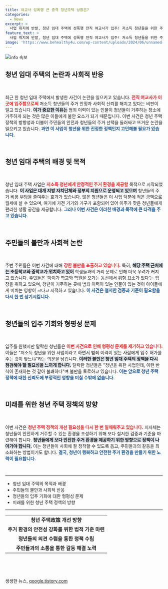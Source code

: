 ```yaml
---
title: 여교사 성폭행 큰 충격 청년주택 상황은?
categories:
  - News
excerpt: >
  사업 취지에 반발, 청년 임대 주택에 성폭행 전직 여교사가 입주! 저소득 청년들을 위한 주택에 논란이 일고 있습니다. 5분 거리 초등학교와 중학교, 주민들과 탈락 청년들의 불만이 쏟아지는 상황! 클릭해서 자세한 정보를 확인하세요!
feature_text: >
  사업 취지에 반발, 청년 임대 주택에 성폭행 전직 여교사가 입주! 저소득 청년들을 위한 주택에 논란이 일고 있습니다. 5분 거리 초등학교와 중학교, 주민들과 탈락 청년들의 불만이 쏟아지는 상황! 클릭해서 자세한 정보를 확인하세요!
image: 'https://www.behealthy4u.com/wp-content/uploads/2024/06/unnamed-file.png'
---
```


<p><img src="https://www.behealthy4u.com/wp-content/uploads/2024/06/unnamed-file.png" alt="info 속보" /></p>

<h2 data-ke-size="size26">청년 임대 주택의 논란과 사회적 반응</h2>

<p data-ke-size="size16">&nbsp;</p>

<p data-ke-size="size16">최근 한 청년 임대 주택에서 발생한 사건이 논란을 일으키고 있습니다. <b><span style="color: #ee2323;">전직 여교사가 이곳에 입주함으로써</span></b> 저소득 청년들의 주거 안정과 사회적 신뢰를 해치고 있다는 비판이 일고 있습니다. <b><span style="background-color: #21538527;">이가 중요한 이유는</span></b> 범죄 이력이 있는 인물이 청년들이 거주하는 장소에 거주하게 되는 것은 많은 이들에게 불안 요소가 되기 때문입니다. 이번 사건은 청년 주택 정책의 방향성과 더불어 주민들의 안전과 청년들의 주거 선택을 둘러싸고 뜨거운 논란을 일으키고 있습니다. <b><span style="color: #1a5490;">과연 이 사업이 청년을 위한 진정한 정책인지 고민해볼 필요가 있습니다.</span></b></p>

<p data-ke-size="size16">&nbsp;</p>

<h2 data-ke-size="size26">청년 임대 주택의 배경 및 목적</h2>

<p data-ke-size="size16">&nbsp;</p>

<p data-ke-size="size16">청년 임대 주택 사업은 <b><span style="color: #ee2323;">저소득 청년에게 안정적인 주거 환경을 제공할</span></b> 목적으로 시작되었습니다. <b><span style="background-color: #21538527;">이 사업은 대개 지방 자치단체와 정부의 지원으로 운영되고 있으며</span></b> 청년들의 주거 비용 부담을 줄여주는 효과가 있습니다. 많은 청년들은 이 사업 덕분에 적은 금액으로 월세에 살 수 있으며, 여기에 가전 기기와 가구가 포함되어 있어 이주가 잦은 청년들에게 편리한 생활 공간을 제공합니다. <b><span style="color: #1a5490;">그러나 이번 사건은 이러한 배경과 목적에 큰 타격을 주고 있습니다.</span></b></p>

<p data-ke-size="size16">&nbsp;</p>

<h2 data-ke-size="size26">주민들의 불만과 사회적 논란</h2>

<p data-ke-size="size16">&nbsp;</p>

<p data-ke-size="size16">주변 주민들은 이번 사건에 대해 <b><span style="color: #ee2323;">강한 불만을 표출하고 있습니다.</span></b> 특히, <b><span style="background-color: #21538527;">해당 주택 근처에는 초등학교와 중학교가 위치하고 있어</span></b> 학생들과의 거리 문제로 인해 더욱 우려가 커지고 있습니다. 주민들은 ‘아이가 학교와 학원을 오가는 동선에서 위험 요소가 있다’는 입장을 취하고 있으며, 청년이 거주하는 곳에 범죄 이력이 있는 인물이 있는 것이 아이들에게 미치는 영향이 크다고 지적하고 있습니다. <b><span style="color: #1a5490;">이 사건은 철저한 검증과 기준이 필요함을 다시 한 번 상기시킵니다.</span></b></p>

<p data-ke-size="size16">&nbsp;</p>

<h2 data-ke-size="size26">청년들의 입주 기회와 형평성 문제</h2>

<p data-ke-size="size16">&nbsp;</p>

<p data-ke-size="size16">입주를 원했지만 탈락한 청년들은 <b><span style="color: #ee2323;">이번 사건으로 인해 형평성 문제를 제기하고 있습니다.</span></b> 이들은 "저소득 청년을 위한 사업이라고 하면서 범죄 이력이 있는 사람에게 입주 허가를 주는 것이 맞느냐"라는 의문을 남깁니다. <b><span style="background-color: #21538527;">이러한 불만은 청년 임대 주택의 정책을 다시 점검해야 할 필요성을 느끼게 합니다.</span></b> 탈락한 청년들은 "청년을 위한 사업인데, 이런 반칙이 존재하는 것 같아 불쾌하다"며 불만을 토로하고 있습니다. <b><span style="color: #1a5490;">이는 앞으로 청년 주택 정책에 대한 신뢰도에 부정적인 영향을 미칠 수밖에 없습니다.</span></b></p>

<p data-ke-size="size16">&nbsp;</p>

<h2 data-ke-size="size26">미래를 위한 청년 주택 정책의 방향</h2>

<p data-ke-size="size16">&nbsp;</p>

<p data-ke-size="size16">이번 사건은 <b><span style="color: #ee2323;">청년 주택 정책의 개선 필요성을 다시 한 번 일깨워주고 있습니다.</span></b> 지자체는 청년들이 안전하게 거주할 수 있는 환경을 조성하기 위해 보다 철저한 검증과 기준을 마련해야 합니다. <b><span style="background-color: #21538527;">청년들에게 보다 안전한 주거 환경을 제공하기 위한 방향으로 정책이 나아가야 합니다.</span></b> 이는 청년들이 사회에 잘 정착할 수 있도록 돕고, 주민들과의 갈등을 최소화하는 방법이기도 합니다. <b><span style="color: #1a5490;">결국, 청년이 행복하고 안전한 주거 환경을 만들기 위한 노력이 필요합니다.</span></b></p>

<p data-ke-size="size16">&nbsp;</p>

<hr />

<ul>
  <li>청년 임대 주택의 목적과 배경</li>
  <li>주민들의 불만과 사회적 반응</li>
  <li>청년들의 입주 기회에 대한 형평성 문제</li>
  <li>미래를 위한 청년 주택 정책의 방향</li>
</ul>

<hr />

<table style="width: 100%; border-collapse: collapse;">
  <tr>
    <td style="text-align: center; height: 17px;"><b>청년 주택政策 개선 방향</b></td>
  </tr>
  <tr>
    <td style="text-align: center; height: 17px;"><b>주거 환경의 안전성 강화를 위한 법적 기준 마련</b></td>
  </tr>
  <tr>
    <td style="text-align: center; height: 17px;"><b>청년들의 의견 수렴을 통한 정책 수립</b></td>
  </tr>
  <tr>
    <td style="text-align: center; height: 17px;"><b>주민들과의 소통을 통한 갈등 해결 노력</b></td>
  </tr>
</table>

<p data-ke-size="size16">&nbsp;</p>

<p data-ke-size="size16">&nbsp;</p>
생생한 뉴스, <a href="https://qoogle.tistory.com" rel="dofollow">qoogle.tistory.com</a>


